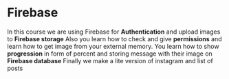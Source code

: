 # Firebase
In this course we are using Firebase for **Authentication** and upload images to **Firebase storage**
Also you learn how to check and give **permissions** and learn how to get image from your external memory.
You learn how to show **progression** in form of percent and storing message with their image on **Firebase database**
Finally we make a lite version of instagram and list of posts
